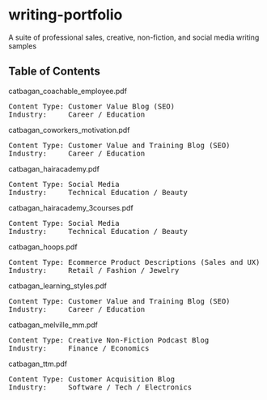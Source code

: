# writing-portfolio
A suite of professional sales, creative, non-fiction, and social media writing samples

Table of Contents
------------------
catbagan_coachable_employee.pdf
<pre>Content Type: Customer Value Blog (SEO)  
Industry:     Career / Education </pre>

catbagan_coworkers_motivation.pdf
<pre>Content Type: Customer Value and Training Blog (SEO)  
Industry:     Career / Education</pre>

catbagan_hairacademy.pdf
<pre>Content Type: Social Media  
Industry:     Technical Education / Beauty</pre>

catbagan_hairacademy_3courses.pdf
<pre>Content Type: Social Media  
Industry:     Technical Education / Beauty</pre>

catbagan_hoops.pdf  
<pre>Content Type: Ecommerce Product Descriptions (Sales and UX) 
Industry:     Retail / Fashion / Jewelry</pre>

catbagan_learning_styles.pdf
<pre>Content Type: Customer Value and Training Blog (SEO)  
Industry:     Career / Education</pre>

catbagan_melville_mm.pdf 
<pre>Content Type: Creative Non-Fiction Podcast Blog  
Industry:     Finance / Economics</pre>  
  
catbagan_ttm.pdf 
<pre>Content Type: Customer Acquisition Blog  
Industry:     Software / Tech / Electronics</pre>



